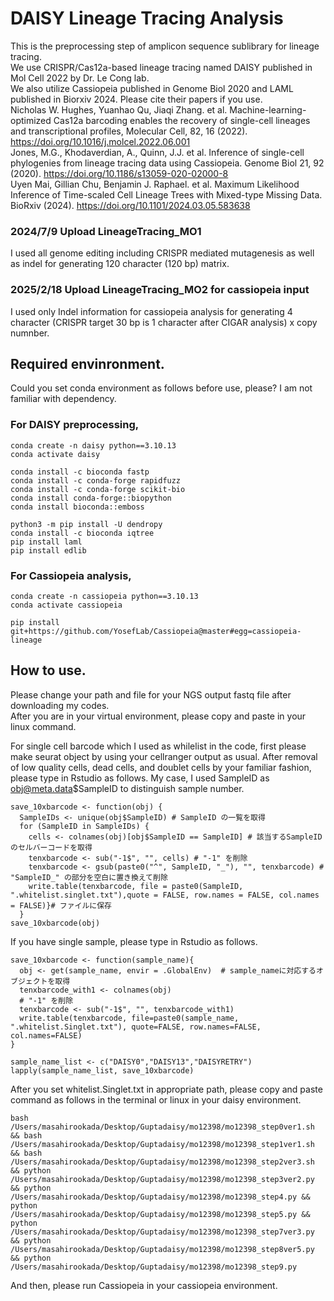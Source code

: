 # DAISY Lineage Tracing Analysis
This is the preprocessing step of amplicon sequence sublibrary for lineage tracing.  
We use CRISPR/Cas12a-based lineage tracing named DAISY published in Mol Cell 2022 by Dr. Le Cong lab.  
We also utilize Cassiopeia published in Genome Biol 2020 and LAML published in Biorxiv 2024.
Please cite their papers if you use.  
Nicholas W. Hughes, Yuanhao Qu, Jiaqi Zhang. et al. Machine-learning-optimized Cas12a barcoding enables the recovery of single-cell lineages and transcriptional profiles, Molecular Cell, 82, 16 (2022). https://doi.org/10.1016/j.molcel.2022.06.001  
Jones, M.G., Khodaverdian, A., Quinn, J.J. et al. Inference of single-cell phylogenies from lineage tracing data using Cassiopeia. Genome Biol 21, 92 (2020). https://doi.org/10.1186/s13059-020-02000-8  
Uyen Mai, Gillian Chu, Benjamin J. Raphael. et al. Maximum Likelihood Inference of Time-scaled Cell Lineage Trees with Mixed-type Missing Data. BioRxiv (2024). https://doi.org/10.1101/2024.03.05.583638  


### 2024/7/9 Upload LineageTracing_MO1
I used all genome editing including CRISPR mediated mutagenesis as well as indel for generating 120 character (120 bp) matrix.

### 2025/2/18 Upload LineageTracing_MO2 for cassiopeia input
I used only Indel information for cassiopeia analysis for generating 4 character (CRISPR target 30 bp is 1 character after CIGAR analysis) x copy numnber. 

## Required envinronment.  
Could you set conda environment as follows before use, please? I am not familiar with dependency.

### For DAISY preprocessing,
```
conda create -n daisy python==3.10.13
conda activate daisy

conda install -c bioconda fastp
conda install -c conda-forge rapidfuzz 
conda install -c conda-forge scikit-bio
conda install conda-forge::biopython
conda install bioconda::emboss

python3 -m pip install -U dendropy
conda install -c bioconda iqtree
pip install laml
pip install edlib
```
### For Cassiopeia analysis,
```
conda create -n cassiopeia python==3.10.13
conda activate cassiopeia

pip install git+https://github.com/YosefLab/Cassiopeia@master#egg=cassiopeia-lineage
```
## How to use.
Please change your path and file for your NGS output fastq file after downloading my codes.  
After you are in your virtual environment, please copy and paste in your linux command.  


For single cell barcode which I used as whilelist in the code, first please make seurat object by using your cellranger output as usual. After removal of low quality cells, dead cells, and doublet cells by your familiar fashion, please type in Rstudio as follows. My case, I used SampleID as obj@meta.data$SampleID to distinguish sample number.
```
save_10xbarcode <- function(obj) {
  SampleIDs <- unique(obj$SampleID) # SampleID の一覧を取得
  for (SampleID in SampleIDs) {
    cells <- colnames(obj)[obj$SampleID == SampleID] # 該当するSampleIDのセルバーコードを取得
    tenxbarcode <- sub("-1$", "", cells) # "-1" を削除
    tenxbarcode <- gsub(paste0("^", SampleID, "_"), "", tenxbarcode) # "SampleID_" の部分を空白に置き換えて削除
    write.table(tenxbarcode, file = paste0(SampleID, ".whitelist.singlet.txt"),quote = FALSE, row.names = FALSE, col.names = FALSE)}# ファイルに保存
  }
save_10xbarcode(obj)
```
If you have single sample, please type in Rstudio as follows.
```
save_10xbarcode <- function(sample_name){
  obj <- get(sample_name, envir = .GlobalEnv)  # sample_nameに対応するオブジェクトを取得
  tenxbarcode_with1 <- colnames(obj)
  # "-1" を削除
  tenxbarcode <- sub("-1$", "", tenxbarcode_with1)
  write.table(tenxbarcode, file=paste0(sample_name, ".whitelist.Singlet.txt"), quote=FALSE, row.names=FALSE, col.names=FALSE)
}

sample_name_list <- c("DAISY0","DAISY13","DAISYRETRY")
lapply(sample_name_list, save_10xbarcode)
```
After you set whitelist.Singlet.txt in appropriate path, please copy and paste command as follows in the terminal or linux in your daisy environment.
```
bash /Users/masahirookada/Desktop/Guptadaisy/mo12398/mo12398_step0ver1.sh && bash /Users/masahirookada/Desktop/Guptadaisy/mo12398/mo12398_step1ver1.sh && bash /Users/masahirookada/Desktop/Guptadaisy/mo12398/mo12398_step2ver3.sh && python /Users/masahirookada/Desktop/Guptadaisy/mo12398/mo12398_step3ver2.py && python /Users/masahirookada/Desktop/Guptadaisy/mo12398/mo12398_step4.py && python /Users/masahirookada/Desktop/Guptadaisy/mo12398/mo12398_step5.py && python /Users/masahirookada/Desktop/Guptadaisy/mo12398/mo12398_step7ver3.py && python /Users/masahirookada/Desktop/Guptadaisy/mo12398/mo12398_step8ver5.py && python /Users/masahirookada/Desktop/Guptadaisy/mo12398/mo12398_step9.py
```
And then, please run Cassiopeia in your cassiopeia environment.
